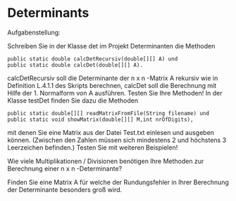 # Determinants

Aufgabenstellung:

Schreiben Sie in der Klasse det im Projekt Determinanten die Methoden 

    public static double calcDetRecursiv(double[][] A) und
    public static double calcDet(double[][] A).
    
calcDetRecursiv soll die Determinante der n x n -Matrix A rekursiv wie in Definition L.4.1.1 des Skripts berechnen, calcDet soll die Berechnung mit Hilfe der 1. Normalform von A ausführen. Testen Sie Ihre Methoden! In der Klasse testDet finden Sie dazu die Methoden

    public static double[][] readMatrixFromFile(String filename) und 
    public static void showMatrix(double[][] M,int nrOfDigits),
    
mit denen Sie eine Matrix aus der Datei Test.txt einlesen und ausgeben können. (Zwischen den Zahlen müssen sich mindestens 2 und höchstens 3 Leerzeichen befinden.) Testen Sie mit weiteren Beispielen!

Wie viele Multiplikationen / Divisionen benötigen Ihre Methoden zur Berechnung einer n x n -Determinante?

Finden Sie eine Matrix A für welche der Rundungsfehler in Ihrer Berechnung der Determinante besonders groß wird.
